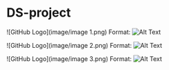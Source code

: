# DS-project
![GitHub Logo](image/image 1.png)
Format: ![Alt Text](url)

![GitHub Logo](image/image 2.png)
Format: ![Alt Text](url)

![GitHub Logo](image/image 3.png)
Format: ![Alt Text](url)

